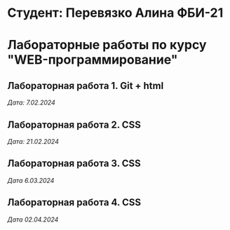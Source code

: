 # Студент: Перевязко Алина ФБИ-21

# Лабораторные работы по курсу "WEB-программирование"

## Лабораторная работа 1. Git + html

*Дата: 7.02.2024*

## Лабораторная работа 2. CSS

*Дата: 21.02.2024*

## Лабораторная работа 3. CSS

*Дата 6.03.2024*

## Лабораторная работа 4. CSS

*Дата 02.04.2024*